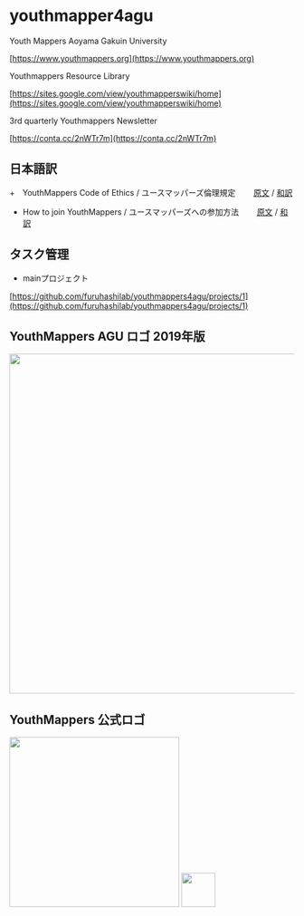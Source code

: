 # youthmapper4agu
Youth Mappers Aoyama Gakuin University

[https://www.youthmappers.org](https://www.youthmappers.org)

Youthmappers Resource Library

[https://sites.google.com/view/youthmapperswiki/home](https://sites.google.com/view/youthmapperswiki/home)

3rd quarterly Youthmappers Newsletter

[https://conta.cc/2nWTr7m](https://conta.cc/2nWTr7m)

<h2>日本語訳</h2>

+　YouthMappers Code of Ethics /  ユースマッパーズ倫理規定
　　[原文](https://github.com/furuhashilab/youthmappers4agu/blob/master/docs/YouthMappers%20Code%20of%20Ethics.pdf) / [和訳](https://github.com/furuhashilab/youthmappers4agu/blob/master/docs/Wcodeof.md)

+ How to join YouthMappers /  ユースマッパーズへの参加方法
　　[原文](https://github.com/furuhashilab/youthmappers4agu/blob/master/docs/How%20to%20join%20YouthMappers.md) /  [和訳](https://github.com/furuhashilab/youthmappers4agu/blob/master/docs/Whowto.md)



## タスク管理
* mainプロジェクト

[https://github.com/furuhashilab/youthmappers4agu/projects/1](https://github.com/furuhashilab/youthmappers4agu/projects/1)



## YouthMappers AGU ロゴ 2019年版

<img src="https://user-images.githubusercontent.com/416977/69696062-d7c7a600-1121-11ea-86e4-f2a18122aa82.jpg" width="600">


## YouthMappers 公式ロゴ

<img src="https://user-images.githubusercontent.com/416977/69695240-f8423100-111e-11ea-9fc5-167d00c20264.jpg" width="300">

<img src="https://user-images.githubusercontent.com/416977/69695243-f9735e00-111e-11ea-89e1-d4fe24ca0643.jpg" width="60">

